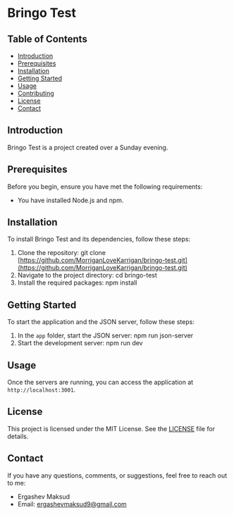 # Bringo Test

## Table of Contents

- [Introduction](#introduction)
- [Prerequisites](#prerequisites)
- [Installation](#installation)
- [Getting Started](#getting-started)
- [Usage](#usage)
- [Contributing](#contributing)
- [License](#license)
- [Contact](#contact)

## Introduction

Bringo Test is a project created over a Sunday evening.

## Prerequisites

Before you begin, ensure you have met the following requirements:

- You have installed Node.js and npm.

## Installation

To install Bringo Test and its dependencies, follow these steps:

1. Clone the repository: git clone [https://github.com/MorriganLoveKarrigan/bringo-test.git](https://github.com/MorriganLoveKarrigan/bringo-test.git)
2. Navigate to the project directory: cd bringo-test
3. Install the required packages: npm install

## Getting Started

To start the application and the JSON server, follow these steps:

1. In the `app` folder, start the JSON server: npm run json-server
2. Start the development server: npm run dev

## Usage

Once the servers are running, you can access the application at `http://localhost:3001`.

## License

This project is licensed under the MIT License. See the [LICENSE](LICENSE.md) file for details.

## Contact

If you have any questions, comments, or suggestions, feel free to reach out to me:

- Ergashev Maksud
- Email: ergashevmaksud9@gmail.com
